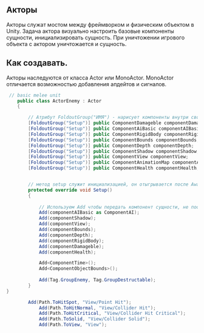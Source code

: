 ## Акторы
Акторы служат мостом между фреймворком и физическим объектом в Unity. Задача актора визуально настроить базовые компоненты сущности, инициализировать сущность. При уничтожении игрового объекта с актором уничтожается и сущность.

## Как создавать.
Акторы наследуются от класса Actor или MonoActor. MonoActor отличается возможностью добавления апдейтов и сигналов.
```csharp
 // basic melee unit
    public class ActorEnemy : Actor
    {

        // Атрибут FoldoutGroup("ИМЯ") - нарисует компоненты внутри сворачиваемой группы с заданным именем.
        [FoldoutGroup("Setup")] public ComponentDamageble componentDamageble;
        [FoldoutGroup("Setup")] public ComponentAiBasic componentAIBasic;  
        [FoldoutGroup("Setup")] public ComponentRigidBody componentRigidBody;
        [FoldoutGroup("Setup")] public ComponentBounds componentBounds;
        [FoldoutGroup("Setup")] public ComponentDepth componentDepth;
        [FoldoutGroup("Setup")] public ComponentShadow componentShadow;
        [FoldoutGroup("Setup")] public ComponentView componentView;
        [FoldoutGroup("Setup")] public ComponentAnimationMap componentAnimationMap;
        [FoldoutGroup("Setup")] public ComponentHealth componentHealth;


        // метод setup служит инициализацией, он отыгрывается после Awake. Именно через сетап мы передаем компоненты сущности.
        protected override void Setup()
        {
     
            // Используем Add чтобы передать компонент сущности, не поощряется, но компонент может быть унаследован от другого компонента и в качестве типа может быть указан базовый тип ( родитель ). 
            Add(componentAIBasic as ComponentAI);
            Add(componentShadow);
            Add(componentView);
            Add(componentBounds);
            Add(componentDepth);
            Add(componentRigidBody);
            Add(componentDamageble);
            Add(componentHealth);

            Add<ComponentTime>();
            Add<ComponentObjectBounds>();
 
            Add(Tag.GroupEnemy, Tag.GroupDestructable);
        }
}
```


```csharp
        Add(Path.ToHitSpot, "View/Point Hit");
            Add(Path.ToHitNormal, "View/Collider Hit");
            Add(Path.ToHitCritical, "View/Collider Hit Critical");
            Add(Path.ToSolid, "View/Collider Solid");
            Add(Path.ToView, "View");
```